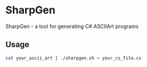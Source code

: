 SharpGen
==

SharpGen - a tool for generating C# ASCIIArt programs


Usage
--
```sh
cat your_ascii_art | ./sharpgen.sh > your_cs_file.cs
```
